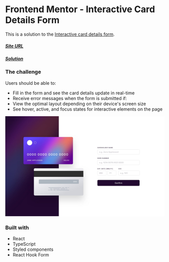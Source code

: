 # Frontend Mentor - Interactive Card Details Form

This is a solution to the [Interactive card details form](https://www.frontendmentor.io/challenges/interactive-card-details-form-XpS8cKZDWw).

##### [Site URL](https://funny-caramel-4bbd4d.netlify.app/) 
##### [Solution](https://www.frontendmentor.io/solutions/form-with-react-hook-form-2lsx6n0hMj)

### The challenge

Users should be able to:

- Fill in the form and see the card details update in real-time
- Receive error messages when the form is submitted if:
- View the optimal layout depending on their device's screen size
- See hover, active, and focus states for interactive elements on the page

![](./public/design/desktop-design.jpg)

### Built with
- React
- TypeScript
- Styled components
- React Hook Form
